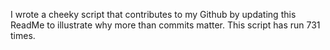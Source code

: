 I wrote a cheeky script that contributes to my Github by updating this ReadMe to illustrate why more than commits matter. This script has run 731 times.